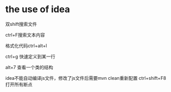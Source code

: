 # the use of idea


双shift搜索文件

ctrl+F搜索文本内容

格式化代码ctrl+alt+l

ctrl+g 快速定义到某一行

alt+7 查看一个类的结构

idea不能自动编译js文件，修改了js文件后需要mvn clean重新配置
ctrl+shift+F8 打开所有断点